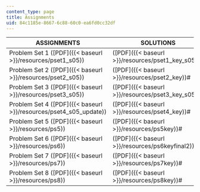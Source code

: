 ```yaml
---
content_type: page
title: Assignments
uid: 84c1185e-8667-6c88-60c0-ea6fd0cc32df
---
```


| ASSIGNMENTS | SOLUTIONS |
| --- | --- |
| Problem Set 1 ([PDF]({{< baseurl >}}/resources/pset1_s05)) | ([PDF]({{< baseurl >}}/resources/pset1_key_s05))# |
| Problem Set 2 ([PDF]({{< baseurl >}}/resources/pset2_s05)) | ([PDF]({{< baseurl >}}/resources/pset2_key))# |
| Problem Set 3 ([PDF]({{< baseurl >}}/resources/pset3_s05)) | ([PDF]({{< baseurl >}}/resources/pset3_key_s05))# |
| Problem Set 4 ([PDF]({{< baseurl >}}/resources/pset4_s05_update)) | ([PDF]({{< baseurl >}}/resources/pset4_key))# |
| Problem Set 5 ([PDF]({{< baseurl >}}/resources/ps5)) | ([PDF]({{< baseurl >}}/resources/ps5key))# |
| Problem Set 6 ([PDF]({{< baseurl >}}/resources/ps6)) | ([PDF]({{< baseurl >}}/resources/ps6keyfinal2))# |
| Problem Set 7 ([PDF]({{< baseurl >}}/resources/ps7)) | ([PDF]({{< baseurl >}}/resources/ps7key))# |
| Problem Set 8 ([PDF]({{< baseurl >}}/resources/ps8)) | ([PDF]({{< baseurl >}}/resources/ps8key))#